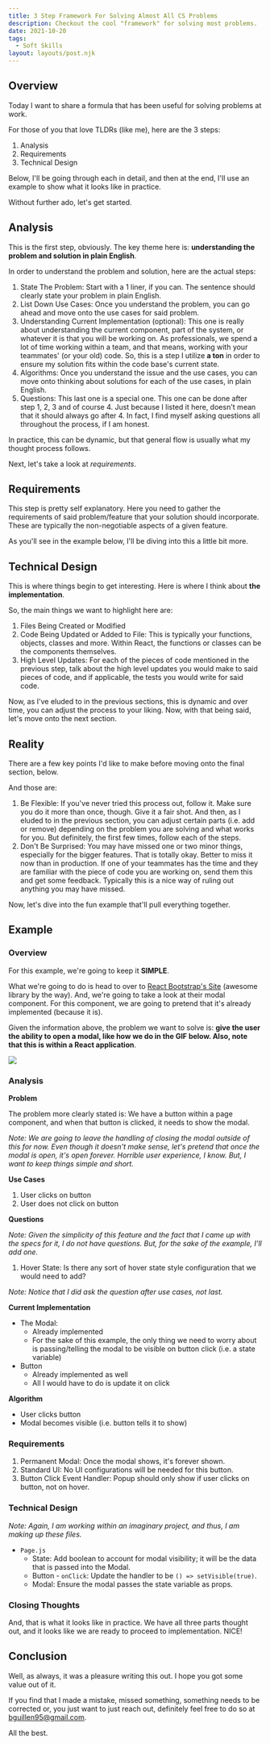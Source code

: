 ```yaml
---
title: 3 Step Framework For Solving Almost All CS Problems
description: Checkout the cool "framework" for solving most problems.
date: 2021-10-20
tags:
  - Soft Skills
layout: layouts/post.njk
---
```


## Overview

Today I want to share a formula that has been useful for solving problems at work.

For those of you that love TLDRs (like me), here are the 3 steps:

1. Analysis
2. Requirements
3. Technical Design

Below, I'll be going through each in detail, and then at the end, I'll use an example to show what it looks like in practice.

Without further ado, let's get started.

## Analysis

This is the first step, obviously.  The key theme here is: **understanding the problem and solution in plain English**.

In order to understand the problem and solution, here are the actual steps:

1. State The Problem: Start with a 1 liner, if you can.  The sentence should clearly state your problem in plain English.
2. List Down Use Cases: Once you understand the problem, you can go ahead and move onto the use cases for said problem.
3. Understanding Current Implementation (optional): This one is really about understanding the current component, part of the system, or whatever it is that you will be working on.  As professionals, we spend a lot of time working within a team, and that means, working with your teammates' (or your old) code.  So, this is a step I utilize **a ton** in order to ensure my solution fits within the code base's current state.
4. Algorithms: Once you understand the issue and the use cases, you can move onto thinking about solutions for each of the use cases, in plain English.
5. Questions: This last one is a special one.  This one can be done after step 1, 2, 3 and of course 4.  Just because I listed it here, doesn't mean that it should always go after 4.  In fact, I find myself asking questions all throughout the process, if I am honest.

In practice, this can be dynamic, but that general flow is usually what my thought process follows.

Next, let's take a look at *requirements*.

## Requirements

This step is pretty self explanatory.  Here you need to gather the requirements of said problem/feature that your solution should incorporate.  These are typically the non-negotiable aspects of a given feature.

As you'll see in the example below, I'll be diving into this a little bit more.

## Technical Design

This is where things begin to get interesting.  Here is where I think about **the implementation**.

So, the main things we want to highlight here are:

1. Files Being Created or Modified
2. Code Being Updated or Added to File:  This is typically your functions, objects, classes and more.  Within React, the functions or classes can be the components themselves.
3. High Level Updates: For each of the pieces of code mentioned in the previous step, talk about the high level updates you would make to said pieces of code, and if applicable, the tests you would write for said code.

Now, as I've eluded to in the previous sections, this is dynamic and over time, you can adjust the process to your liking.  Now, with that being said, let's move onto the next section.

## Reality

There are a few key points I'd like to make before moving onto the final section, below.

And those are:

1. Be Flexible: If you've never tried this process out, follow it.  Make sure you do it more than once, though.  Give it a fair shot.  And then, as I eluded to in the previous section, you can adjust certain parts (i.e. add or remove) depending on the problem you are solving and what works for you.  But definitely, the first few times, follow each of the steps.
2. Don't Be Surprised: You may have missed one or two minor things, especially for the bigger features.  That is totally okay.  Better to miss it now than in production.  If one of your teammates has the time and they are familiar with the piece of code you are working on, send them this and get some feedback.  Typically this is a nice way of ruling out anything you may have missed.

Now, let's dive into the fun example that'll pull everything together.

## Example

### Overview

For this example, we're going to keep it **SIMPLE**.

What we're going to do is head to over to [React Bootstrap's Site](https://react-bootstrap.github.io/components/modal/) (awesome library by the way).  And, we're going to take a look at their modal component.  For this component, we are going to pretend that it's already implemented (because it is).

Given the information above, the problem we want to solve is: **give the user the ability to open a modal, like how we do in the GIF below.  Also, note that this is within a React application**.

<img src="https://bryans-blog.s3.amazonaws.com/3-example-modal.gif"/>

### Analysis

**Problem**

The problem more clearly stated is: We have a button within a page component, and when that button is clicked, it needs to show the modal.

*Note: We are going to leave the handling of closing the modal outside of this for now.  Even though it doesn't make sense, let's pretend that once the modal is open, it's open forever.  Horrible user experience, I know.  But, I want to keep things simple and short.*

**Use Cases**

1. User clicks on button
2. User does not click on button

**Questions**

*Note: Given the simplicity of this feature and the fact that I came up with the specs for it, I do not have questions.  But, for the sake of the example, I'll add one.*

1. Hover State: Is there any sort of hover state style configuration that we would need to add?

*Note: Notice that I did ask the question after use cases, not last.*

**Current Implementation**

* The Modal:
  * Already implemented
  * For the sake of this example, the only thing we need to worry about is passing/telling the modal to be visible on button click (i.e. a state variable)
* Button
  * Already implemented as well
  * All I would have to do is update it on click

**Algorithm**

* User clicks button
* Modal becomes visible (i.e. button tells it to show)

### Requirements

1. Permanent Modal: Once the modal shows, it's forever shown.
2. Standard UI: No UI configurations will be needed for this button.
3. Button Click Event Handler: Popup should only show if user clicks on button, not on hover.

### Technical Design

*Note: Again, I am working within an imaginary project, and thus, I am making up these files.*

* `Page.js`
  * State: Add boolean to account for modal visibility; it will be the data that is passed into the Modal.
  * Button - `onClick`: Update the handler to be `() => setVisible(true)`.
  * Modal: Ensure the modal passes the state variable as props.

### Closing Thoughts

And, that is what it looks like in practice.  We have all three parts thought out, and it looks like we are ready to proceed to implementation.  NICE!

## Conclusion

Well, as always, it was a pleasure writing this out.  I hope you got some value out of it.

If you find that I made a mistake, missed something, something needs to be corrected or, you just want to just reach out, definitely feel free to do so at [bguillen95@gmail.com](mailto:bguillen95@gmail.com).


All the best.